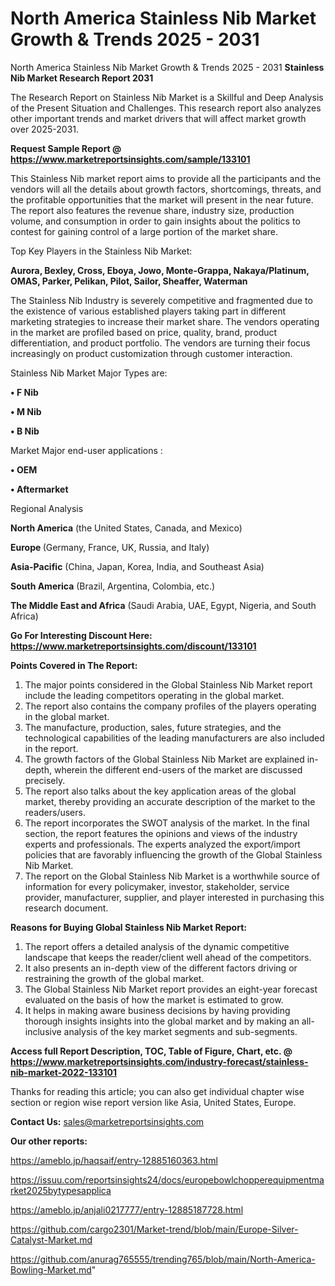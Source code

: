 # North America Stainless Nib Market Growth & Trends 2025 - 2031
North America Stainless Nib Market Growth & Trends 2025 - 2031
<strong>Stainless Nib Market Research Report 2031</strong>

The Research Report on Stainless Nib Market is a Skillful and Deep Analysis of the Present Situation and Challenges. This research report also analyzes other important trends and market drivers that will affect market growth over 2025-2031.

<strong>Request Sample Report @ <a href=https://www.marketreportsinsights.com/sample/133101>https://www.marketreportsinsights.com/sample/133101</a></strong>

This Stainless Nib market report aims to provide all the participants and the vendors will all the details about growth factors, shortcomings, threats, and the profitable opportunities that the market will present in the near future. The report also features the revenue share, industry size, production volume, and consumption in order to gain insights about the politics to contest for gaining control of a large portion of the market share.

Top Key Players in the Stainless Nib Market:

<strong>Aurora, Bexley, Cross, Eboya, Jowo, Monte-Grappa, Nakaya/Platinum, OMAS, Parker, Pelikan, Pilot, Sailor, Sheaffer, Waterman</strong>

The Stainless Nib Industry is severely competitive and fragmented due to the existence of various established players taking part in different marketing strategies to increase their market share. The vendors operating in the market are profiled based on price, quality, brand, product differentiation, and product portfolio. The vendors are turning their focus increasingly on product customization through customer interaction.

Stainless Nib Market Major Types are:

<strong>• F Nib

• M Nib

• B Nib</strong>

Market Major end-user applications :

<strong>• OEM

• Aftermarket</strong>

Regional Analysis

</u><strong><b>North America</b></strong> (the United States, Canada, and Mexico)

<strong><b>Europe </b></strong>(Germany, France, UK, Russia, and Italy)

<strong><b>Asia-Pacific</b></strong> (China, Japan, Korea, India, and Southeast Asia)

<strong><b>South America</b></strong> (Brazil, Argentina, Colombia, etc.)

<strong><b>The Middle East and Africa</b></strong> (Saudi Arabia, UAE, Egypt, Nigeria, and South Africa)

<strong>Go For Interesting Discount Here: <a href=https://www.marketreportsinsights.com/discount/133101>https://www.marketreportsinsights.com/discount/133101</a></strong>

<strong>Points Covered in The Report:</strong>
<ol>
  <li>The major points considered in the Global Stainless Nib Market report include the leading competitors operating in the global market.</li>
  <li>The report also contains the company profiles of the players operating in the global market.</li>
  <li>The manufacture, production, sales, future strategies, and the technological capabilities of the leading manufacturers are also included in the report.</li>
  <li>The growth factors of the Global Stainless Nib Market are explained in-depth, wherein the different end-users of the market are discussed precisely.</li>
  <li>The report also talks about the key application areas of the global market, thereby providing an accurate description of the market to the readers/users.</li>
  <li>The report incorporates the SWOT analysis of the market. In the final section, the report features the opinions and views of the industry experts and professionals. The experts analyzed the export/import policies that are favorably influencing the growth of the Global Stainless Nib Market.</li>
  <li>The report on the Global Stainless Nib Market is a worthwhile source of information for every policymaker, investor, stakeholder, service provider, manufacturer, supplier, and player interested in purchasing this research document.</li>
</ol>
<strong>Reasons for Buying Global Stainless Nib Market Report:</strong>

<ol>
  <li>The report offers a detailed analysis of the dynamic competitive landscape that keeps the reader/client well ahead of the competitors.</li>
  <li>It also presents an in-depth view of the different factors driving or restraining the growth of the global market.</li>
  <li>The Global Stainless Nib Market report provides an eight-year forecast evaluated on the basis of how the market is estimated to grow.</li>
  <li>It helps in making aware business decisions by having providing thorough insights insights into the global market and by making an all-inclusive analysis of the key market segments and sub-segments.</li>
</ol>
<strong>Access full Report Description, TOC, Table of Figure, Chart, etc. @ <a href=https://www.marketreportsinsights.com/industry-forecast/stainless-nib-market-2022-133101>https://www.marketreportsinsights.com/industry-forecast/stainless-nib-market-2022-133101</a></strong>


Thanks for reading this article; you can also get individual chapter wise section or region wise report version like Asia, United States, Europe.

<strong>Contact Us:</strong>
sales@marketreportsinsights.com

<strong>Our other reports:</strong>

<a href=https://ameblo.jp/haqsaif/entry-12885160363.html>https://ameblo.jp/haqsaif/entry-12885160363.html</a>

<a href=https://issuu.com/reportsinsights24/docs/europebowlchopperequipmentmarket2025bytypesapplica>https://issuu.com/reportsinsights24/docs/europebowlchopperequipmentmarket2025bytypesapplica</a>

<a href=https://ameblo.jp/anjali0217777/entry-12885187728.html>https://ameblo.jp/anjali0217777/entry-12885187728.html</a>

<a href=https://github.com/cargo2301/Market-trend/blob/main/Europe-Silver-Catalyst-Market.md>https://github.com/cargo2301/Market-trend/blob/main/Europe-Silver-Catalyst-Market.md</a>

<a href=https://github.com/anurag765555/trending765/blob/main/North-America-Bowling-Market.md>https://github.com/anurag765555/trending765/blob/main/North-America-Bowling-Market.md</a>"
